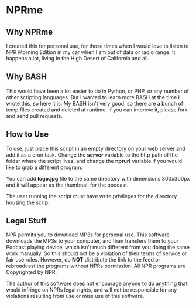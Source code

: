 # NPRme

## Why NPRme

I created this for personal use, for those times when I would love to listen to NPR Morning Edition in my car when I am out of data or radio range. It happens a lot, living in the High Desert of California and all.

## Why BASH

This would have been a lot easier to do in Python, or PHP, or any number of other scripting languages. But I wanted to learn more BASH at the time I wrote this, so here it is. My BASH isn't very good, so there are a bunch of temp files created and deleted at runtime. If you can improve it, please fork and send pull requests.

## How to Use
To use, just place this script in an empty directory on your web server and add it as a cron task. Change the __server__ variable to the http path of the folder where the script lives, and change the __nprurl__ variable if you would like to grab a different program.

You can add __logo.jpg__ file to the same directory with dimensions 300x300px and it will appear as the thumbnail for the podcast.

The user running the script must have write privileges for the directory housing the scrip.

## Legal Stuff
NPR permits you to download MP3s for personal use. This software downloads the MP3s to your computer, and than transfers them to your Podcast playing device, which isn't much different from you doing the same work manually. So this should not be a violation of their terms of service or fair use rules. However, do __NOT__ distribute the link to the feed or rebroadcast the programs without NPRs permission. All NPR programs are Copyrighted by NPR.

The author of this software does not encourage anyone to do anything that would infringe on NPRs legal rights, and will not be responsible for any violations resulting from use or miss use of this software.